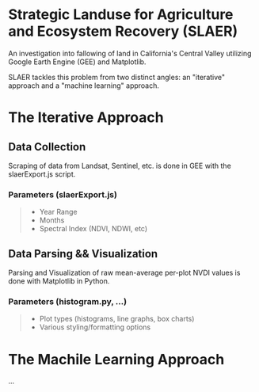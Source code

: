 # Strategic Landuse for Agriculture and Ecosystem Recovery (SLAER)

An investigation into fallowing of land in California's Central Valley utilizing Google Earth Engine (GEE) and Matplotlib.

SLAER tackles this problem from two distinct angles: an "iterative" approach and a "machine learning" approach.

# The Iterative Approach

## Data Collection

Scraping of data from Landsat, Sentinel, etc. is done in GEE with the slaerExport.js script. 

### Parameters (slaerExport.js)
> + Year Range
> + Months
> + Spectral Index (NDVI, NDWI, etc)

## Data Parsing && Visualization

Parsing and Visualization of raw mean-average per-plot NVDI values is done with Matplotlib in Python. 

### Parameters (histogram.py, ...)
> + Plot types (histograms, line graphs, box charts)
> + Various styling/formatting options

# The Machile Learning Approach

...

